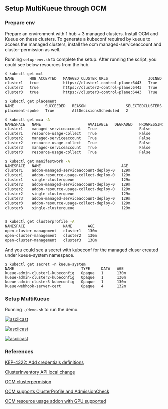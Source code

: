 ## Setup MultiKueue through OCM

### Prepare env

Prepare an environment with 1 hub + 3 managed clusters. Install OCM and Kueue on these clusters. To generate a kubeconf required by kueue to access the managed clusters, install the ocm managed-serviceaccount and cluster-permission as well.

Running `setup-env.sh` to complete the setup. After running the script, you could see below resources from the hub.

```bash
$ kubectl get mcl
NAME       HUB ACCEPTED   MANAGED CLUSTER URLS                  JOINED   AVAILABLE   AGE
cluster1   true           https://cluster1-control-plane:6443   True     True        129m
cluster2   true           https://cluster2-control-plane:6443   True     True        129m
cluster3   true           https://cluster3-control-plane:6443   True     True        129m

$ kubectl get placement
NAME              SUCCEEDED   REASON                  SELECTEDCLUSTERS
placement-spoke   True        AllDecisionsScheduled   2

$ kubectl get mca -A
NAMESPACE   NAME                     AVAILABLE   DEGRADED   PROGRESSING
cluster1    managed-serviceaccount   True                   False
cluster1    resource-usage-collect   True                   False
cluster2    managed-serviceaccount   True                   False
cluster2    resource-usage-collect   True                   False
cluster3    managed-serviceaccount   True                   False
cluster3    resource-usage-collect   True                   False

$ kubectl get manifestwork -A
NAMESPACE   NAME                                    AGE
cluster1    addon-managed-serviceaccount-deploy-0   129m
cluster1    addon-resource-usage-collect-deploy-0   129m
cluster1    single-clusterqueue                     129m
cluster2    addon-managed-serviceaccount-deploy-0   129m
cluster2    addon-resource-usage-collect-deploy-0   129m
cluster2    single-clusterqueue                     129m
cluster3    addon-managed-serviceaccount-deploy-0   129m
cluster3    addon-resource-usage-collect-deploy-0   129m
cluster3    single-clusterqueue                     129m


$ kubectl get clusterprofile -A
NAMESPACE                 NAME       AGE
open-cluster-management   cluster1   130m
open-cluster-management   cluster2   130m
open-cluster-management   cluster3   130m
```

And you could see a secret with kubeconf for the managed cluser created under kueue-system namespace.
```
$ kubectl get secret -n kueue-system
NAME                              TYPE     DATA   AGE
kueue-admin-cluster1-kubeconfig   Opaque   1      130m
kueue-admin-cluster2-kubeconfig   Opaque   1      130m
kueue-admin-cluster3-kubeconfig   Opaque   1      130m
kueue-webhook-server-cert         Opaque   4      132m
```

### Setup MultiKueue

Running `./demo.sh` to run the demo.

[![asciicast](https://asciinema.org/a/671090.svg)](https://asciinema.org/a/671090)

[![asciicast](https://asciinema.org/a/671253.svg)](https://asciinema.org/a/671253)

[![asciicast](https://asciinema.org/a/671254.svg)](https://asciinema.org/a/671254)

### References

[KEP-4322: Add credentials definitions](https://github.com/kubernetes/enhancements/pull/4778)

[ClusterInventory API local change](https://github.com/haoqing0110/cluster-inventory-api/tree/copy-yuchen/experimental)

[OCM clusterpermision](https://github.com/haoqing0110/cluster-permission/tree/br_client)

[OCM supports ClusterProfile and AdmissionCheck](https://github.com/open-cluster-management-io/ocm/compare/main...haoqing0110:OCM:br_clusterprofile-authtokenrequest-admissioncheck)

[OCM resource usage addon with GPU supported](https://github.com/open-cluster-management-io/addon-contrib/pull/20)